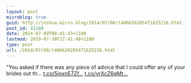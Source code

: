 ```yaml
---
layout: post
microblog: true
guid: http://joshua.micro.blog/2014/07/08/t486626205471625216.html
post_id: 41104
date: 2014-07-09T08:41:43+1100
lastmod: 2019-07-30T17:41:48+1100
type: post
url: /2014/07/08/t486626205471625216.html
---
```

"You asked if there was any piece of advice that I could offer any of your brides out th... [t.co/5joxnE7Zf...](http://t.co/5joxnE7Zfw) [t.co/vrXcZ6qMt...](http://t.co/vrXcZ6qMtQ)
